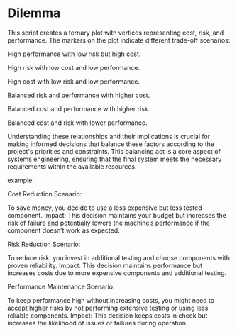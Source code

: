 # Dilemma
This script creates a ternary plot with vertices representing cost, risk, and performance. The markers on the plot indicate different trade-off scenarios:

High performance with low risk but high cost.

High risk with low cost and low performance.

High cost with low risk and low performance.

Balanced risk and performance with higher cost.

Balanced cost and performance with higher risk.

Balanced cost and risk with lower performance.



Understanding these relationships and their implications is crucial for making informed decisions that balance these factors according to the project's priorities and constraints. This balancing act is a core aspect of systems engineering, ensuring that the final system meets the necessary requirements within the available resources.

example: 

Cost Reduction Scenario:

To save money, you decide to use a less expensive but less tested component.
Impact: This decision maintains your budget but increases the risk of failure and potentially lowers the machine’s performance if the component doesn’t work as expected.

Risk Reduction Scenario:


To reduce risk, you invest in additional testing and choose components with proven reliability.
Impact: This decision maintains performance but increases costs due to more expensive components and additional testing.


Performance Maintenance Scenario:

To keep performance high without increasing costs, you might need to accept higher risks by not performing extensive testing or using less reliable components.
Impact: This decision keeps costs in check but increases the likelihood of issues or failures during operation.
